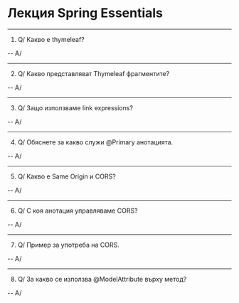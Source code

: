 # Лекция Spring Essentials

--------------------------------------------------------
1. Q/ Какво е thymeleaf?

-- A/

--------------------------------------------------------
2. Q/ Какво представляват Thymeleaf фрагментите?

-- A/

--------------------------------------------------------
3. Q/ Защо използваме link expressions?

-- A/

--------------------------------------------------------
4. Q/ Обяснете за какво служи @Primary анотацията.

-- A/

--------------------------------------------------------
5. Q/ Какво е Same Origin и CORS?

-- A/

--------------------------------------------------------
6. Q/ С коя анотация управляваме CORS?

-- A/

--------------------------------------------------------
7. Q/ Пример за употреба на CORS.

-- A/

--------------------------------------------------------
8. Q/ За какво се използва @ModelAttribute върху метод?

-- A/  
